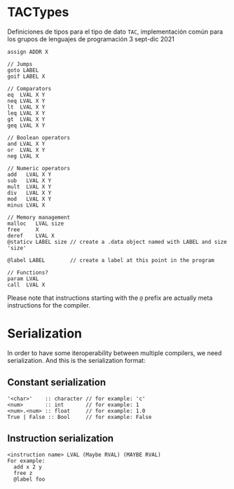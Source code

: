 # TACTypes
Definiciones de tipos para el tipo de dato `TAC`, implementación común para los grupos de lenguajes de programación 3 sept-dic 2021

```
assign ADDR X

// Jumps
goto LABEL
goif LABEL X

// Comparators
eq  LVAL X Y
neq LVAL X Y
lt  LVAL X Y
leq LVAL X Y
gt  LVAL X Y
geq LVAL X Y

// Boolean operators
and LVAL X Y
or  LVAL X Y
neg LVAL X 

// Numeric operators
add   LVAL X Y
sub   LVAL X Y
mult  LVAL X Y
div   LVAL X Y
mod   LVAL X Y
minus LVAL X

// Memory management
malloc   LVAL size
free     X
deref    LVAL X
@staticv LABEL size // create a .data object named with LABEL and size 'size'

@label LABEL        // create a label at this point in the program

// Functions?
param LVAL
call  LVAL X
```
Please note that instructions starting with the `@` prefix are actually meta instructions for the compiler.

# Serialization
In order to have some iteroperability between multiple compilers, we need serialization. And this is the serialization format:

## Constant serialization
```
'<char>'    :: character // for example: 'c'
<num>       :: int       // for example: 1
<num>.<num> :: float     // for example: 1.0
True | False :: Bool     // for example: False
```
## Instruction serialization
```
<instruction name> LVAL (Maybe RVAL) (MAYBE RVAL) 
For example:
  add x 2 y
  free z
  @label foo
```

